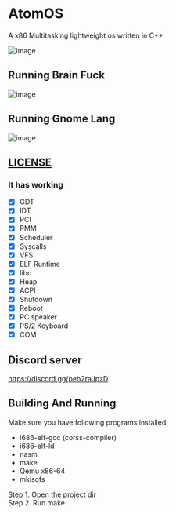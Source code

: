 # AtomOS
A x86 Multitasking lightweight os written in C++ 

![image](https://user-images.githubusercontent.com/82322282/175097842-71cd6e9b-f4b2-48a3-ab2d-1de0cb26ee03.png)


## Running Brain Fuck

![image](https://user-images.githubusercontent.com/82322282/175097969-281d8292-a97f-4133-92fe-680cada6c491.png)

## Running Gnome Lang

![image](https://user-images.githubusercontent.com/82322282/175098119-c987dedd-b4c9-430a-bfdf-3fae82002f08.png)

## [LICENSE](LICENSE)

### It has working

- [x] GDT
- [x] IDT
- [x] PCI
- [x] PMM
- [x] Scheduler
- [x] Syscalls
- [x] VFS
- [x] ELF Runtime
- [x] libc
- [x] Heap
- [x] ACPI
- [x] Shutdown
- [x] Reboot
- [x] PC speaker
- [x] PS/2 Keyboard
- [x] COM 

## Discord server
https://discord.gg/peb2raJpzD

## Building And Running

Make sure you have following programs installed:
* i686-elf-gcc (corss-compiler)
* i686-elf-ld
* nasm
* make
* Qemu x86-64
* mkisofs

Step 1. Open the project dir<br>
Step 2. Run make
